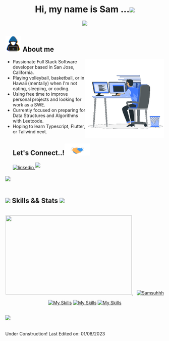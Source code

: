 
<!-- <h1 align="center">Welcome, welcome. Hello, hello.</h1> -->
	
<h1 align="center"><b>Hi, my name is Sam ...</b><img src="https://media.giphy.com/media/hvRJCLFzcasrR4ia7z/giphy.gif" width="35"></h1>

<p align="center">
  <a href="https://github.com/DenverCoder1/readme-typing-svg"><img src="https://readme-typing-svg.herokuapp.com?font=Time+New+Roman&color=cyan&size=25&center=true&vCenter=true&width=600&height=100&lines=Software+Engineer,;UC+Santa+Barbara+2022+Alumnus,;App+Academy+2023+Alumnus,;Active+Learner/Researcher,;Please+hire+me..&hearts,;Btw+this+is+pretty+cool,right?+lol;Much+wow..;fr+tho+please+hire+me..&hearts;"></a>
</p>

## <picture><img src = "https://github.com/0xAbdulKhalid/0xAbdulKhalid/raw/main/assets/mdImages/about_me.gif" width = 50px></picture> **About me**

<picture> <img align="right" src="https://github.com/0xAbdulKhalid/0xAbdulKhalid/raw/main/assets/mdImages/Right_Side.gif" width = 250px></picture>

- Passionate Full Stack Software developer based in San Jose, California.
- Playing volleyball, basketball, or in Hawaii (mentally) when I'm not eating, sleeping, or coding.
- Using free time to improve personal projects and looking for work as a SWE.
- Currently focused on preparing for Data Structures and Algorithms with Leetcode. 
- Hoping to learn Typescript, Flutter, or Tailwind next.
<div align='left'>

<ul>

## <b> Let's Connect..!</b><img src="https://github.com/0xAbdulKhalid/0xAbdulKhalid/raw/main/assets/mdImages/handshake.gif" width ="80">
	
<a href="https://linkedin.com/in/Samsuhhh" target="_blank">
<img src="https://img.shields.io/badge/linkedin:  Samsuhhh-%2300acee.svg?color=405DE6&style=for-the-badge&logo=linkedin&logoColor=white" alt=linkedin style="margin-bottom: 5px;"/>
</a>

<a href="mailto:suhvivor24@gmail.com" target="_blank">
<img src="https://img.shields.io/badge/gmail:  Samsuhhh-%23EA4335.svg?style=for-the-badge&logo=gmail&logoColor=white" t=mail style="margin-bottom: 5px;" />
</a>

</ul>
	
</div>
<!-- - Personal website [link](https://www.0xabdulkhalid.ml) -->
<!-- - I’m currently open for an Intern or a new job opportunity, this is [my resume]() -->

<!-- <br><br> -->

<img src="https://user-images.githubusercontent.com/73097560/115834477-dbab4500-a447-11eb-908a-139a6edaec5c.gif"><br><br>

## <img src="https://media2.giphy.com/media/QssGEmpkyEOhBCb7e1/giphy.gif?cid=ecf05e47a0n3gi1bfqntqmob8g9aid1oyj2wr3ds3mg700bl&rid=giphy.gif" width ="25"><b> Skills && Stats </b> <img src="https://media.giphy.com/media/iY8CRBdQXODJSCERIr/giphy.gif" width="35">
<br>


<div align="center">

<a href="https://github.com/Samsuhhh/">
  <img src="https://github-readme-stats.vercel.app/api?username=Samsuhhh&include_all_commits=true&count_private=true&show_icons=true&line_height=31&title_color=7A7ADB&icon_color=2234AE&text_color=D3D3D3&bg_color=0,000000,130F40" width="400" height="250"/>
</a>
&nbsp;&nbsp;
<a href="https://github.com/Samsuhhh/">
  <img src="https://github-readme-stats.vercel.app/api/top-langs?username=Samsuhhh&show_icons=true&locale=en&layout=compact&line_height=20&title_color=7A7ADB&icon_color=2234AE&text_color=D3D3D3&bg_color=0,000000,130F40" width="400" height="250"  alt="Samsuhhh"/>
</a>
	
<div align="center">
	
[![My Skills](https://skillicons.dev/icons?i=py,flask,js,react)](http://nope-yelp.herokuapp.com) [![My Skills](https://skillicons.dev/icons?i=redux,postgres,docker,sqlite)](http://nope-yelp.herokuapp.com) [![My Skills](https://skillicons.dev/icons?i=css,html,heroku)](http://nope-yelp.herokuapp.com)

<!-- - Python, Flask, JavaScript, React
- Redux, Postgres, Docker, SQLite
- CSS3, HTML5, Heroku
 -->

</div>
</div>


<br>
<img src="https://user-images.githubusercontent.com/73097560/115834477-dbab4500-a447-11eb-908a-139a6edaec5c.gif">
<br>


<div align='center'>
<!-- ADD PROJECTS AND LINKS TO THEM HERE INSTEAD OF PINNED  -->

</div>
<br>

Under Construction!
Last Edited on: 01/08/2023
<!---
Samsuhhh/Samsuhhh is a ✨ special ✨ repository because its `README.md` (this file) appears on your GitHub profile.
You can click the Preview link to take a look at your changes.
--->
